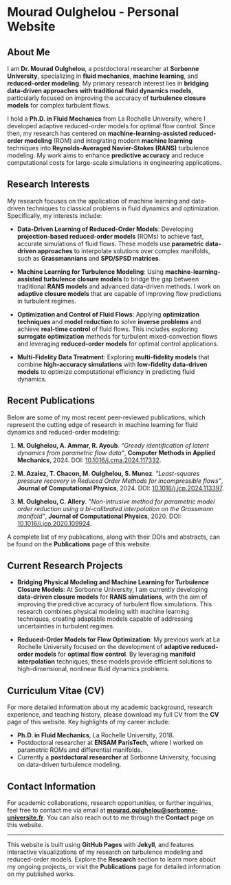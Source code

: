 # Mourad Oulghelou - Personal Website

## About Me

I am **Dr. Mourad Oulghelou**, a postdoctoral researcher at **Sorbonne University**, specializing in **fluid mechanics**, **machine learning**, and **reduced-order modeling**. My primary research interest lies in **bridging data-driven approaches with traditional fluid dynamics models**, particularly focused on improving the accuracy of **turbulence closure models** for complex turbulent flows. 

I hold a **Ph.D. in Fluid Mechanics** from La Rochelle University, where I developed adaptive reduced-order models for optimal flow control. Since then, my research has centered on **machine-learning-assisted reduced-order modeling** (ROM) and integrating modern **machine learning** techniques into **Reynolds-Averaged Navier-Stokes (RANS)** turbulence modeling. My work aims to enhance **predictive accuracy** and reduce computational costs for large-scale simulations in engineering applications.

## Research Interests

My research focuses on the application of machine learning and data-driven techniques to classical problems in fluid dynamics and optimization. Specifically, my interests include:

- **Data-Driven Learning of Reduced-Order Models**: Developing **projection-based reduced-order models** (ROMs) to achieve fast, accurate simulations of fluid flows. These models use **parametric data-driven approaches** to interpolate solutions over complex manifolds, such as **Grassmannians** and **SPD/SPSD matrices**.
  
- **Machine Learning for Turbulence Modeling**: Using **machine-learning-assisted turbulence closure models** to bridge the gap between traditional **RANS models** and advanced data-driven methods. I work on **adaptive closure models** that are capable of improving flow predictions in turbulent regimes.

- **Optimization and Control of Fluid Flows**: Applying **optimization techniques** and **model reduction** to solve **inverse problems** and achieve **real-time control** of fluid flows. This includes exploring **surrogate optimization** methods for turbulent mixed-convection flows and leveraging **reduced-order models** for optimal control applications.

- **Multi-Fidelity Data Treatment**: Exploring **multi-fidelity models** that combine **high-accuracy simulations** with **low-fidelity data-driven models** to optimize computational efficiency in predicting fluid dynamics.

## Recent Publications

Below are some of my most recent peer-reviewed publications, which represent the cutting edge of research in machine learning for fluid dynamics and reduced-order modeling:

1. **M. Oulghelou, A. Ammar, R. Ayoub**. _"Greedy identification of latent dynamics from parametric flow data"_, **Computer Methods in Applied Mechanics**, 2024. DOI: [10.1016/j.cma.2024.117332](https://doi.org/10.1016/j.cma.2024.117332).
   
2. **M. Azaiez, T. Chacon, M. Oulghelou, S. Munoz**. _"Least-squares pressure recovery in Reduced Order Methods for incompressible flows"_, **Journal of Computational Physics**, 2024. DOI: [10.1016/j.jcp.2024.113397](https://doi.org/10.1016/j.jcp.2024.113397).

3. **M. Oulghelou, C. Allery**. _"Non-intrusive method for parametric model order reduction using a bi-calibrated interpolation on the Grassmann manifold"_, **Journal of Computational Physics**, 2020. DOI: [10.1016/j.jcp.2020.109924](https://doi.org/10.1016/j.jcp.2020.109924).

A complete list of my publications, along with their DOIs and abstracts, can be found on the **Publications** page of this website.

## Current Research Projects

- **Bridging Physical Modeling and Machine Learning for Turbulence Closure Models**: At Sorbonne University, I am currently developing **data-driven closure models** for **RANS simulations**, with the aim of improving the predictive accuracy of turbulent flow simulations. This research combines physical modeling with machine learning techniques, creating adaptable models capable of addressing uncertainties in turbulent regimes.
  
- **Reduced-Order Models for Flow Optimization**: My previous work at La Rochelle University focused on the development of **adaptive reduced-order models** for **optimal flow control**. By leveraging **manifold interpolation** techniques, these models provide efficient solutions to high-dimensional, nonlinear fluid dynamics problems.

## Curriculum Vitae (CV)

For more detailed information about my academic background, research experience, and teaching history, please download my full CV from the **CV** page of this website. Key highlights of my career include:

- **Ph.D. in Fluid Mechanics**, La Rochelle University, 2018.
- Postdoctoral researcher at **ENSAM ParisTech**, where I worked on parametric ROMs and differential manifolds.
- Currently a **postdoctoral researcher** at Sorbonne University, focusing on data-driven turbulence modeling.

## Contact Information

For academic collaborations, research opportunities, or further inquiries, feel free to contact me via email at **mourad.oulghelou@sorbonne-universite.fr**. You can also reach out to me through the **Contact** page on this website.

---

This website is built using **GitHub Pages** with **Jekyll**, and features interactive visualizations of my research on turbulence modeling and reduced-order models. Explore the **Research** section to learn more about my ongoing projects, or visit the **Publications** page for detailed information on my published works.

